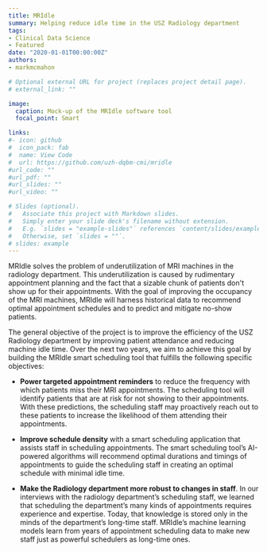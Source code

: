 ```yaml
---
title: MRIdle
summary: Helping reduce idle time in the USZ Radiology department
tags:
- Clinical Data Science
- Featured
date: "2020-01-01T00:00:00Z"
authors:
- markmcmahon

# Optional external URL for project (replaces project detail page).
# external_link: ""

image:
  caption: Mock-up of the MRIdle software tool
  focal_point: Smart

links:
#- icon: github
#  icon_pack: fab
#  name: View Code
#  url: https://github.com/uzh-dqbm-cmi/mridle
#url_code: ""
#url_pdf: ""
#url_slides: ""
#url_video: ""

# Slides (optional).
#   Associate this project with Markdown slides.
#   Simply enter your slide deck's filename without extension.
#   E.g. `slides = "example-slides"` references `content/slides/example-slides.md`.
#   Otherwise, set `slides = ""`.
# slides: example
---
```


MRIdle solves the problem of underutilization of MRI machines in the radiology department. This underutilization is caused by rudimentary appointment planning and the fact that a sizable chunk of patients don't show up for their appointments. With the goal of improving the occupancy of the MRI machines, MRIdle will harness historical data to recommend optimal appointment schedules and to predict and mitigate no-show patients.

The general objective of the project is to improve the efficiency of the USZ Radiology department by improving patient attendance and reducing machine idle time. Over the next two years, we aim to achieve this goal by building the MRIdle smart scheduling tool that fulfills the following specific objectives:

- **Power targeted appointment reminders** to reduce the frequency with which patients miss their MRI appointments. The scheduling tool will identify patients that are at risk for not showing to their appointments. With these predictions, the scheduling staff may proactively reach out to these patients to increase the likelihood of them attending their appointments.

- **Improve schedule density** with a smart scheduling application that assists staff in scheduling appointments. The smart scheduling tool’s AI-powered algorithms will recommend optimal durations and timings of appointments to guide the scheduling staff in creating an optimal schedule with minimal idle time.

- **Make the Radiology department more robust to changes in staff**. In our interviews with the radiology department’s scheduling staff, we learned that scheduling the department’s many kinds of appointments requires experience and expertise. Today, that knowledge is stored only in the minds of the department’s long-time staff. MRIdle’s machine learning models learn from years of appointment scheduling data to make new staff just as powerful schedulers as long-time ones.